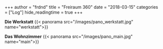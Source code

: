 +++
author = "frdnd"
title = "Freiraum 360"
date = "2018-03-15"
categories = ["Log"]
hide_readingtime = true
+++

**Die Werkstatt**
{{< panorama src="/images/pano_werkstatt.jpg" name="werkstatt">}}

**Das Wohnzimmer**
{{< panorama src="/images/pano_main.jpg" name="main">}}
